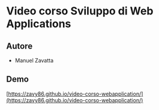 # Video corso Sviluppo di Web Applications

## Autore

* Manuel Zavatta

## Demo

[https://zavy86.github.io/video-corso-webapplication/](https://zavy86.github.io/video-corso-webapplication/)

